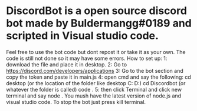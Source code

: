 # DiscordBot is a open source discord bot made by Buldermangg#0189 and scripted in Visual studio code.
Feel free to use the bot code but dont repost it or take it as your own.
The code is still not done so it may have some errors.
How to set up:
1: download the file and place it in desktop.
2: Go to https://discord.com/developers/applications 
3: Go to the bot section and copy the token and paste it in main.js
4: open cmd and say the following:
cd desktop (or the location of the folder like desktop C: D:)
cd Discordbot (or whatever the folder is called)
code .
5: then click Terminal and click new terminal and say node .
You mush have the latest version of node.js and visual studio code.
To stop the bot just press kill terminal.
